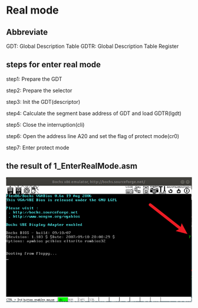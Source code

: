 # Real mode

## Abbreviate

GDT: Global Description Table
GDTR: Global Description Table Register

## steps for enter real mode

step1: Prepare the GDT

step2: Prepare the selector

step3: Init the GDT(descriptor)

step4: Calculate the segment base address of GDT and load GDTR(lgdt)

step5: Close the interruption(cli)

step6: Open the address line A20 and set the flag of protect mode(cr0)

step7: Enter protect mode

## the result of 1_EnterRealMode.asm

![看不到图片是科学问题](https://raw.githubusercontent.com/yiyah/Picture_Material/master/20220105231546.png)